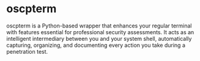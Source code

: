 # oscpterm
oscpterm is a Python-based wrapper that enhances your regular terminal with features essential for professional security assessments. It acts as an intelligent intermediary between you and your system shell, automatically capturing, organizing, and documenting every action you take during a penetration test.
